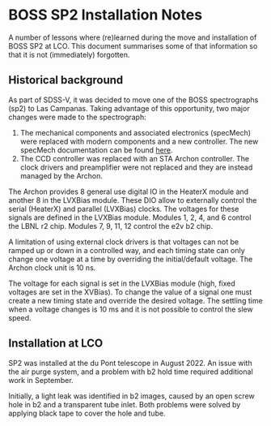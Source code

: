 # BOSS SP2 Installation Notes

A number of lessons where (re)learned during the move and installation of BOSS SP2 at LCO. This document summarises some of that information so that it is not (immediately) forgotten.

## Historical background

As part of SDSS-V, it was decided to move one of the BOSS spectrographs (sp2) to Las Campanas. Taking advantage of this opportunity, two major changes were made to the spectrograph:

1. The mechanical components and associated electronics (specMech) were replaced with modern components and a new controller. The new specMech documentation can be found [here](./static/specMech%20Communications%20Guide.pdf).
2. The CCD controller was replaced with an STA Archon controller. The clock drivers and preamplifier were not replaced and they are instead managed by the Archon.

The Archon provides 8 general use digital IO in the HeaterX module and another 8 in the LVXBias module. These DIO allow to externally control the serial (HeaterX) and parallel (LVXBias) clocks. The voltages for these signals are defined in the LVXBias module. Modules 1, 2, 4, and 6 control the LBNL r2 chip. Modules 7, 9, 11, 12 control the e2v b2 chip.

A limitation of using external clock drivers is that voltages can not be ramped up or down in a controlled way, and each timing state can only change one voltage at a time by overriding the initial/default voltage. The Archon clock unit is 10 ns.

The voltage for each signal is set in the LVXBias module (high, fixed voltages are set in the XVBias). To change the value of a signal one must create a new timing state and override the desired voltage. The settling time when a voltage changes is 10 ms and it is not possible to control the slew speed.

## Installation at LCO

SP2 was installed at the du Pont telescope in August 2022. An issue with the air purge system, and a problem with b2 hold time required additional work in September.

Initially, a light leak was identified in b2 images, caused by an open screw hole in b2 and a transparent tube inlet. Both problems were solved by applying black tape to cover the hole and tube.
